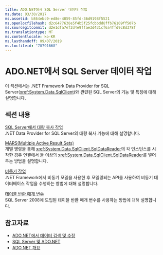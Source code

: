 ```yaml
---
title: ADO.NET에서 SQL Server 데이터 작업
ms.date: 03/30/2017
ms.assetid: b864ebc9-ed8e-4059-85fd-36d9198f5521
ms.openlocfilehash: d2c6477630e5f4b5f25fcbbdd8ffb76109ff507b
ms.sourcegitcommit: d2e1dfa7ef2d4e9ffae3d431cf6a4ffd9c8d378f
ms.translationtype: MT
ms.contentlocale: ko-KR
ms.lasthandoff: 09/07/2019
ms.locfileid: "70791668"
---
```

# <a name="sql-server-data-operations-in-adonet"></a>ADO.NET에서 SQL Server 데이터 작업
이 섹션에서는 .NET Framework Data Provider for SQL Server(<xref:System.Data.SqlClient>)와 관련된 SQL Server의 기능 및 특징에 대해 설명합니다.  
  
## <a name="in-this-section"></a>섹션 내용  
 [SQL Server에서 대량 복사 작업](bulk-copy-operations-in-sql-server.md)  
 .NET Data Provider for SQL Server의 대량 복사 기능에 대해 설명합니다.  
  
 [MARS(Multiple Active Result Sets)](multiple-active-result-sets-mars.md)  
 개별 명령을 통해 <xref:System.Data.SqlClient.SqlDataReader>의 각 인스턴스를 시작한 경우 연결에서 둘 이상의 <xref:System.Data.SqlClient.SqlDataReader>를 열어 두는 방법을 설명합니다.  
  
 [비동기 작업](asynchronous-operations.md)  
 .NET Framework에서 비동기 모델을 사용한 후 모델링되는 API를 사용하여 비동기 데이터베이스 작업을 수행하는 방법에 대해 설명합니다.  
  
 [테이블 반환 매개 변수](table-valued-parameters.md)  
 SQL Server 2008에 도입된 테이블 반환 매개 변수를 사용하는 방법에 대해 설명합니다.  
  
## <a name="see-also"></a>참고자료

- [ADO.NET에서 데이터 검색 및 수정](../retrieving-and-modifying-data.md)
- [SQL Server 및 ADO.NET](index.md)
- [ADO.NET 개요](../ado-net-overview.md)
